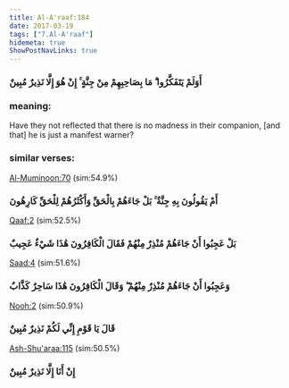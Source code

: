 ```yaml
---
title: Al-A'raaf:184
date: 2017-03-19
tags: ["7.Al-A'raaf"]
hidemeta: true 
ShowPostNavLinks: true 
---
```

### أَوَلَمْ يَتَفَكَّرُوا ۗ مَا بِصَاحِبِهِمْ مِنْ جِنَّةٍ ۚ إِنْ هُوَ إِلَّا نَذِيرٌ مُبِينٌ
### meaning: 
Have they not reflected that there is no madness in their companion, [and that] he is just a manifest warner?
### similar verses: 

[Al-Muminoon:70](/23/70) (sim:54.9%)

### أَمْ يَقُولُونَ بِهِ جِنَّةٌ ۚ بَلْ جَاءَهُمْ بِالْحَقِّ وَأَكْثَرُهُمْ لِلْحَقِّ كَارِهُونَ

[Qaaf:2](/50/2) (sim:52.5%)

### بَلْ عَجِبُوا أَنْ جَاءَهُمْ مُنْذِرٌ مِنْهُمْ فَقَالَ الْكَافِرُونَ هَٰذَا شَيْءٌ عَجِيبٌ

[Saad:4](/38/4) (sim:51.6%)

### وَعَجِبُوا أَنْ جَاءَهُمْ مُنْذِرٌ مِنْهُمْ ۖ وَقَالَ الْكَافِرُونَ هَٰذَا سَاحِرٌ كَذَّابٌ

[Nooh:2](/71/2) (sim:50.9%)

### قَالَ يَا قَوْمِ إِنِّي لَكُمْ نَذِيرٌ مُبِينٌ

[Ash-Shu'araa:115](/26/115) (sim:50.5%)

### إِنْ أَنَا إِلَّا نَذِيرٌ مُبِينٌ
